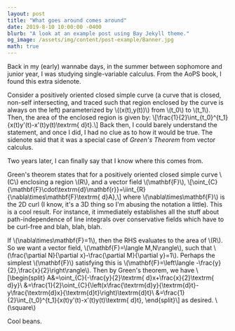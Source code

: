 ```yaml
---
layout: post
title: "What goes around comes around"
date: 2019-8-10 10:00:00 -0400
blurb: "A look at an example post using Bay Jekyll theme."
og_image: /assets/img/content/post-example/Banner.jpg
math: true
---
```


Back in my (early) wannabe days, in the summer between sophomore and junior year, I was studying single-variable calculus. From the AoPS book, I found this extra sidenote.

Consider a positively oriented closed simple curve (a curve that is closed, non-self intersecting, and traced such that region enclosed by the curve is always on the left) parameterized by \\((x(t),y(t))\\) from \\(t_0\\) to \\(t_1\\). Then, the area of the enclosed region is given by:
\\[\frac{1}{2}\int_{t_0}^{t_1}{x(t)y'(t)-x'(t)y(t)\textrm{ d}t}.\\]
Back then, I could barely understand the statement, and once I did, I had no clue as to how it would be true. The sidenote said that it was a special case of *Green's Theorem* from vector calculus.

Two years later, I can finally say that I know where this comes from.

Green's theorem states that for a positively oriented closed simple curve \\(C\\) enclosing a region \\(R\\), and a vector field \\(\mathbf{F}\\),
\\[\oint_{C}{\mathbf{F}\cdot\textrm{d}\mathbf{r}}=\iint_{R}{\nabla\times\mathbf{F}\textrm{ d}A},\\]
where \\(\nabla\times\mathbf{F}\\) is the 2D curl (I know, it's a 3D thing so I'm abusing the notation a little). This is a cool result. For instance, it immediately establishes all the stuff about path-independence of line integrals over conservative fields which have to be curl-free and blah, blah, blah.

If \\(\nabla\times\mathbf{F}=1\\), then the RHS evaluates to the area of \\(R\\). So we want a vector field, \\(\mathbf{F}=\langle M,N\rangle\\), such that \\(\frac{\partial N}{\partial x}-\frac{\partial M}{\partial y}=1\\). Perhaps the simplest \\(\mathbf{F}\\) satisfying this is \\(\mathbf{F}=\left\langle -\frac{y}{2},\frac{x}{2}\right\rangle\\). Then by Green's theorem, we have
\\[\begin{split}
A&=\oint_{C}{-\frac{y}{2}\textrm{ d}x+\frac{x}{2}\textrm{ d}y}\\
&=\frac{1}{2}\oint_{C}{\left(x\frac{\textrm{d}y}{\textrm{d}t}-y\frac{\textrm{d}x}{\textrm{d}t}\right)\textrm{d}t}\\
&=\frac{1}{2}\int_{t_0}^{t_1}{x(t)y'(t)-x'(t)y(t)\textrm{ d}t},
\end{split}\\]
as desired. \\(\square\\)

​Cool beans.